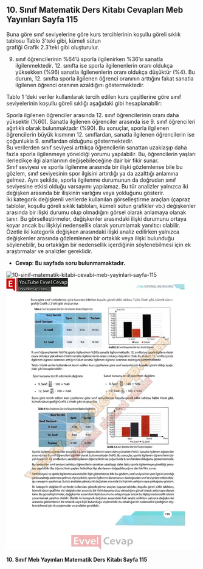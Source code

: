 ## 10. Sınıf Matematik Ders Kitabı Cevapları Meb Yayınları Sayfa 115

Buna göre sınıf seviyelerine göre kurs tercihlerinin koşullu göreli sıklık tablosu Tablo 3’teki gibi, kümeli sütun  
 grafiği Grafik 2.3’teki gibi oluşturulur.

9. sınıf öğrencilerinin %64’ü sporla ilgilenirken %36’sı sanatla ilgilenmektedir. 12. sınıfta ise sporla ilgilenenlerin oranı oldukça yüksekken (%96) sanatla ilgilenenlerin oranı oldukça düşüktür (%4). Bu durum, 12. sınıfta sporla ilgilenen öğrenci oranının arttığını fakat sanatla ilgilenen öğrenci oranının azaldığını göstermektedir.

Tablo 1 ‘deki veriler kullanılarak tercih edilen kurs çeşitlerine göre sınıf seviyelerinin koşullu göreli sıklığı aşağıdaki gibi hesaplanabilir:

Sporla ilgilenen öğrenciler arasında 12. sınıf öğrencilerinin oranı daha yüksektir (%60). Sanatla ilgilenen öğrenciler arasında ise 9. sınıf öğrencileri ağırlıklı olarak bulunmaktadır (%90). Bu sonuçlar, sporla ilgilenen öğrencilerin büyük kısmının 12. sınıflardan, sanatla ilgilenen öğrencilerin ise çoğunlukla 9. sınıflardan olduğunu göstermektedir.  
 Bu verilerden sınıf seviyesi arttıkça öğrencilerin sanattan uzaklaşıp daha fazla sporla ilgilenmeye yöneldiği yorumu yapılabilir. Bu, öğrencilerin yaşları ilerledikçe ilgi alanlarının değişebileceğine dair bir fikir sunar.  
 Sınıf seviyesi ve sporla ilgilenme arasında bir ilişki gözlemlense bile bu gözlem, sınıf seviyesinin spor ilgisini artırdığı ya da azalttığı anlamına gelmez. Aynı şekilde, sporla ilgilenme durumunun da doğrudan sınıf seviyesine etkisi olduğu varsayımı yapılamaz. Bu tür analizler yalnızca iki değişken arasında bir ilişkinin varlığını veya yokluğunu gösterir.  
 İki kategorik değişkenli verilerde kullanılan görselleştirme araçları (çapraz tablolar, koşullu göreli sıklık tabloları, kümeli sütun grafikler vb.) değişkenler arasında bir ilişki durumu olup olmadığını görsel olarak anlamaya olanak tanır. Bu görselleştirmeler, değişkenler arasındaki ilişki durumunu ortaya koyar ancak bu ilişkiyi nedensellik olarak yorumlamak yanıltıcı olabilir. Özetle iki kategorik değişken arasındaki ilişki analiz edilirken yalnızca değişkenler arasında gözlemlenen bir ortaklık veya ilişki bulunduğu söylenebilir, bu ortaklığın bir nedensellik içerdiğinin söylenebilmesi için ek araştırmalar ve analizler gereklidir.

* **Cevap**: **Bu sayfada soru bulunmamaktadır.**

![10-sinif-matematik-kitabi-cevabi-meb-yayinlari-sayfa-115]()![10-sinif-matematik-kitabi-cevabi-meb-yayinlari-sayfa-115](./image1.webp)

**10. Sınıf Meb Yayınları Matematik Ders Kitabı Sayfa 115**